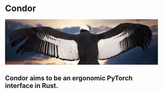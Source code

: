 # Condor
![Screenshot](condor_pic.jpg)

## Condor aims to be an ergonomic PyTorch interface in Rust.
